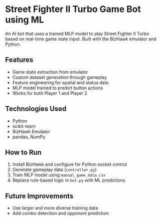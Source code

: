 
# Street Fighter II Turbo Game Bot using ML

An AI bot that uses a trained MLP model to play Street Fighter II Turbo based on real-time game state input. Built with the BizHawk emulator and Python.

## Features

- Game state extraction from emulator
- Custom dataset generation through gameplay
- Feature engineering for spatial and status data
- MLP model trained to predict button actions
- Works for both Player 1 and Player 2

## Technologies Used

- Python
- scikit-learn
- BizHawk Emulator
- pandas, NumPy

## How to Run

1. Install BizHawk and configure for Python socket control
2. Generate gameplay data (`controller.py`)
3. Train MLP model using `manual_game_data.csv`
4. Replace rule-based logic in `bot.py` with ML predictions

## Future Improvements

- Use larger and more diverse training data
- Add combo detection and opponent prediction
